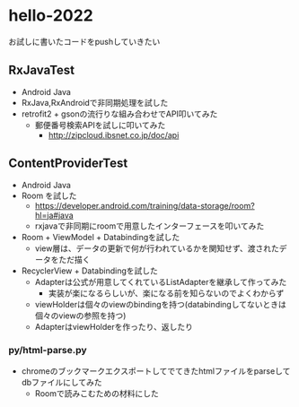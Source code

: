 # hello-2022
お試しに書いたコードをpushしていきたい

## RxJavaTest
* Android Java
* RxJava,RxAndroidで非同期処理を試した
* retrofit2 + gsonの流行りな組み合わせでAPI叩いてみた
  * 郵便番号検索APIを試しに叩いてみた
    * http://zipcloud.ibsnet.co.jp/doc/api


## ContentProviderTest
* Android Java
* Room を試した
  * https://developer.android.com/training/data-storage/room?hl=ja#java
  * rxjavaで非同期にroomで用意したインターフェースを叩いてみた
* Room + ViewModel + Databindingを試した
  * view層は、データの更新で何が行われているかを関知せず、渡されたデータをただ描く
* RecyclerView + Databindingを試した
  * Adapterは公式が用意してくれているListAdapterを継承して作ってみた
    * 実装が楽になるらしいが、楽になる前を知らないのでよくわからず
  * viewHolderは個々のviewのbindingを持つ(databindingしてないときは個々のviewの参照を持つ)
  * AdapterはviewHolderを作ったり、返したり

### py/html-parse.py
* chromeのブックマークエクスポートしてでてきたhtmlファイルをparseしてdbファイルにしてみた
  * Roomで読みこむための材料にした